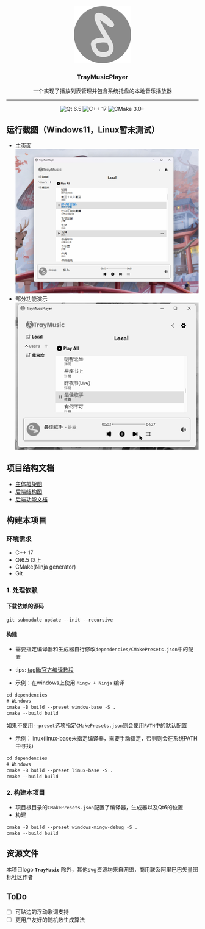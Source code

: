 <p align="center">
  <img src="docs/img/icon.svg" alt="Tray Core Module Icon" width="150">
  <h3 align="center">TrayMusicPlayer</h3>
  <p align="center">
    一个实现了播放列表管理并包含系统托盘的本地音乐播放器
  </p>
</p>

---

<p align="center">
  <img src="https://img.shields.io/badge/Qt-6.5-green?logo=qt&logoColor=white" alt="Qt 6.5"/>
  <img src="https://img.shields.io/badge/C%2B%2B-17-blue?logo=c%2B%2B&logoColor=white" alt="C++ 17"/>
  <img src="https://img.shields.io/badge/CMake-3.20%2B-orange?logo=cmake&logoColor=white" alt="CMake 3.0+"/>
</p>


## 运行截图（Windows11，Linux暂未测试）
- 主页面  
  ![shot](docs/img/shot_v0.4.png)
- 部分功能演示  
  ![show](docs/img/shot_show.gif)

## 项目结构文档
- [主体框架图](docs/UML/index.md)
- [后端结构图](docs/UML/Core/Core.md)
- [后端功能文档](docs/Core.md)

## 构建本项目

### 环境需求
- C++ 17
- Qt6.5 以上
- CMake(Ninja generator)
- Git

### 1. 处理依赖
#### 下载依赖的源码
```shell
git submodule update --init --recursive
```

#### 构建

- 需要指定编译器和生成器自行修改`dependencies/CMakePresets.json`中的配置  
- tips: [taglib官方编译教程](https://github.com/taglib/taglib/blob/master/INSTALL.md)
  
- 示例：在windows上使用 `Mingw + Ninja` 编译
```shell
cd dependencies
# Windows
cmake -B build --preset window-base -S .
cmake --build build
```
如果不使用`--preset`选项指定`CMakePresets.json`则会使用`PATH`中的默认配置

- 示例：linux(linux-base未指定编译器，需要手动指定，否则则会在系统PATH中寻找)
```shell
cd dependencies
# Windows
cmake -B build --preset linux-base -S .
cmake --build build
```

### 2. 构建本项目

- 项目根目录的`CMakePresets.json`配置了编译器，生成器以及Qt6的位置
- 构建
```shell
cmake -B build --preset windows-mingw-debug -S .
cmake --build build
```

## 资源文件
本项目logo **`TrayMusic`** 除外，其他svg资源均来自网络，商用联系阿里巴巴矢量图标社区作者

## ToDo
- [ ] 可贴边的浮动歌词支持
- [ ] 更用户友好的随机数生成算法